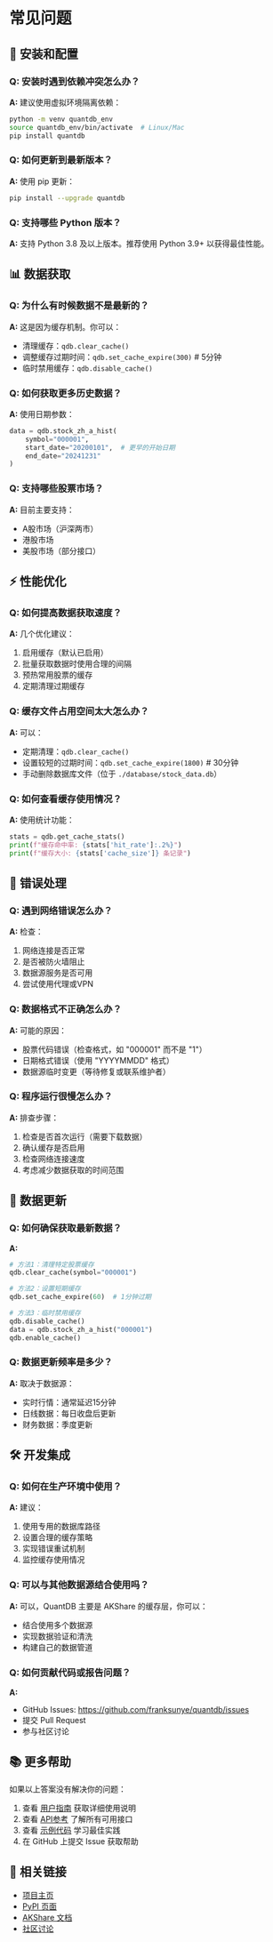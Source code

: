 # 常见问题

## 🔧 安装和配置

### Q: 安装时遇到依赖冲突怎么办？
**A:** 建议使用虚拟环境隔离依赖：
```bash
python -m venv quantdb_env
source quantdb_env/bin/activate  # Linux/Mac
pip install quantdb
```

### Q: 如何更新到最新版本？
**A:** 使用 pip 更新：
```bash
pip install --upgrade quantdb
```

### Q: 支持哪些 Python 版本？
**A:** 支持 Python 3.8 及以上版本。推荐使用 Python 3.9+ 以获得最佳性能。

## 📊 数据获取

### Q: 为什么有时候数据不是最新的？
**A:** 这是因为缓存机制。你可以：
- 清理缓存：`qdb.clear_cache()`
- 调整缓存过期时间：`qdb.set_cache_expire(300)`  # 5分钟
- 临时禁用缓存：`qdb.disable_cache()`

### Q: 如何获取更多历史数据？
**A:** 使用日期参数：
```python
data = qdb.stock_zh_a_hist(
    symbol="000001",
    start_date="20200101",  # 更早的开始日期
    end_date="20241231"
)
```

### Q: 支持哪些股票市场？
**A:** 目前主要支持：
- A股市场（沪深两市）
- 港股市场
- 美股市场（部分接口）

## ⚡ 性能优化

### Q: 如何提高数据获取速度？
**A:** 几个优化建议：
1. 启用缓存（默认已启用）
2. 批量获取数据时使用合理的间隔
3. 预热常用股票的缓存
4. 定期清理过期缓存

### Q: 缓存文件占用空间太大怎么办？
**A:** 可以：
- 定期清理：`qdb.clear_cache()`
- 设置较短的过期时间：`qdb.set_cache_expire(1800)`  # 30分钟
- 手动删除数据库文件（位于 `./database/stock_data.db`）

### Q: 如何查看缓存使用情况？
**A:** 使用统计功能：
```python
stats = qdb.get_cache_stats()
print(f"缓存命中率: {stats['hit_rate']:.2%}")
print(f"缓存大小: {stats['cache_size']} 条记录")
```

## 🐛 错误处理

### Q: 遇到网络错误怎么办？
**A:** 检查：
1. 网络连接是否正常
2. 是否被防火墙阻止
3. 数据源服务是否可用
4. 尝试使用代理或VPN

### Q: 数据格式不正确怎么办？
**A:** 可能的原因：
- 股票代码错误（检查格式，如 "000001" 而不是 "1"）
- 日期格式错误（使用 "YYYYMMDD" 格式）
- 数据源临时变更（等待修复或联系维护者）

### Q: 程序运行很慢怎么办？
**A:** 排查步骤：
1. 检查是否首次运行（需要下载数据）
2. 确认缓存是否启用
3. 检查网络连接速度
4. 考虑减少数据获取的时间范围

## 🔄 数据更新

### Q: 如何确保获取最新数据？
**A:** 
```python
# 方法1：清理特定股票缓存
qdb.clear_cache(symbol="000001")

# 方法2：设置短期缓存
qdb.set_cache_expire(60)  # 1分钟过期

# 方法3：临时禁用缓存
qdb.disable_cache()
data = qdb.stock_zh_a_hist("000001")
qdb.enable_cache()
```

### Q: 数据更新频率是多少？
**A:** 取决于数据源：
- 实时行情：通常延迟15分钟
- 日线数据：每日收盘后更新
- 财务数据：季度更新

## 🛠️ 开发集成

### Q: 如何在生产环境中使用？
**A:** 建议：
1. 使用专用的数据库路径
2. 设置合理的缓存策略
3. 实现错误重试机制
4. 监控缓存使用情况

### Q: 可以与其他数据源结合使用吗？
**A:** 可以，QuantDB 主要是 AKShare 的缓存层，你可以：
- 结合使用多个数据源
- 实现数据验证和清洗
- 构建自己的数据管道

### Q: 如何贡献代码或报告问题？
**A:** 
- GitHub Issues: https://github.com/franksunye/quantdb/issues
- 提交 Pull Request
- 参与社区讨论

## 📚 更多帮助

如果以上答案没有解决你的问题：

1. 查看 [用户指南](03_user-guide.md) 获取详细使用说明
2. 查看 [API参考](04_api-reference.md) 了解所有可用接口
3. 查看 [示例代码](05_examples.md) 学习最佳实践
4. 在 GitHub 上提交 Issue 获取帮助

## 🔗 相关链接

- [项目主页](https://github.com/franksunye/quantdb)
- [PyPI 页面](https://pypi.org/project/quantdb/)
- [AKShare 文档](https://akshare.akfamily.xyz/)
- [社区讨论](community/)
